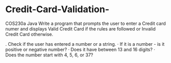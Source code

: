 # Credit-Card-Validation-
COS230a Java
Write a program that prompts the user to enter a Credit card numer and displays Valid Credit Card if the rules are followed or Invalid Credit Card otherwise.

.        Check if the user has entered a number or a string.
·        If it is a number - is it positive or negative number?
·        Does it have between 13 and 16 digits?
·        Does the number start with 4, 5, 6, or 37?
